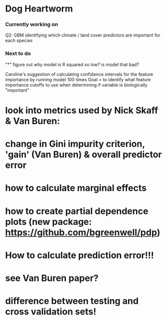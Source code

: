 # Dog Heartworm

### Currently working on ###
Q2: GBM identifying which climate / land cover predictors are important for each species

### Next to do ###

"*" figure out why model is R squared so low? is model that bad? 

Caroline's suggestion of calculating confidence intervals for the feature importance by running model 100 times
Goal = to identify what feature importance cutoffs to use when determining if variable is biologically "important"

# look into metrics used by Nick Skaff  & Van Buren:
# change in Gini impurity criterion, 'gain' (Van Buren) & overall predictor error
# how to calculate marginal effects 
# how to create partial dependence plots (new package: https://github.com/bgreenwell/pdp)
# How to calculate prediction error!!!
# see Van Buren paper? 
# difference between testing and cross validation sets! 
